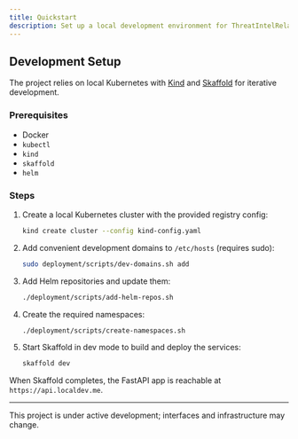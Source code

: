```yaml
---
title: Quickstart
description: Set up a local development environment for ThreatIntelRelay.
---
```

## Development Setup

The project relies on local Kubernetes with [Kind](https://kind.sigs.k8s.io/) and [Skaffold](https://skaffold.dev/) for iterative development.

### Prerequisites

- Docker
- `kubectl`
- `kind`
- `skaffold`
- `helm`

### Steps

1. Create a local Kubernetes cluster with the provided registry config:
   ```bash
   kind create cluster --config kind-config.yaml
   ```
2. Add convenient development domains to `/etc/hosts` (requires sudo):
   ```bash
   sudo deployment/scripts/dev-domains.sh add
   ```
3. Add Helm repositories and update them:
   ```bash
   ./deployment/scripts/add-helm-repos.sh
   ```
4. Create the required namespaces:
   ```bash
   ./deployment/scripts/create-namespaces.sh
   ```
5. Start Skaffold in dev mode to build and deploy the services:
   ```bash
   skaffold dev
   ```

When Skaffold completes, the FastAPI app is reachable at `https://api.localdev.me`.

---
This project is under active development; interfaces and infrastructure may change.
